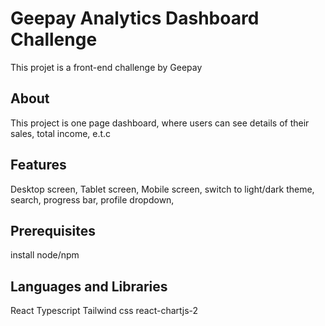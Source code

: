 # Geepay Analytics Dashboard Challenge
This projet is a front-end challenge by Geepay

## About
This project is one page dashboard, where users can see details of their sales, total income, e.t.c

## Features
Desktop screen,
Tablet screen,
Mobile screen,
switch to light/dark theme,
search,
progress bar,
profile dropdown,

## Prerequisites
install node/npm

## Languages and Libraries
React
Typescript
Tailwind css
react-chartjs-2